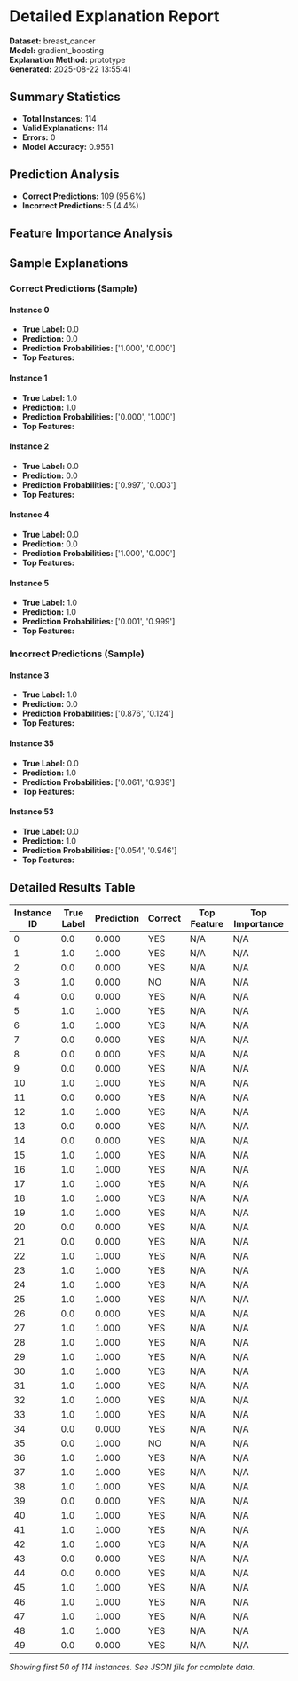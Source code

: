 # Detailed Explanation Report

**Dataset:** breast_cancer  
**Model:** gradient_boosting  
**Explanation Method:** prototype  
**Generated:** 2025-08-22 13:55:41  

## Summary Statistics

- **Total Instances:** 114
- **Valid Explanations:** 114
- **Errors:** 0
- **Model Accuracy:** 0.9561

## Prediction Analysis

- **Correct Predictions:** 109 (95.6%)
- **Incorrect Predictions:** 5 (4.4%)

## Feature Importance Analysis

## Sample Explanations

### Correct Predictions (Sample)

#### Instance 0

- **True Label:** 0.0
- **Prediction:** 0.0
- **Prediction Probabilities:** ['1.000', '0.000']
- **Top Features:**

#### Instance 1

- **True Label:** 1.0
- **Prediction:** 1.0
- **Prediction Probabilities:** ['0.000', '1.000']
- **Top Features:**

#### Instance 2

- **True Label:** 0.0
- **Prediction:** 0.0
- **Prediction Probabilities:** ['0.997', '0.003']
- **Top Features:**

#### Instance 4

- **True Label:** 0.0
- **Prediction:** 0.0
- **Prediction Probabilities:** ['1.000', '0.000']
- **Top Features:**

#### Instance 5

- **True Label:** 1.0
- **Prediction:** 1.0
- **Prediction Probabilities:** ['0.001', '0.999']
- **Top Features:**

### Incorrect Predictions (Sample)

#### Instance 3

- **True Label:** 1.0
- **Prediction:** 0.0
- **Prediction Probabilities:** ['0.876', '0.124']
- **Top Features:**

#### Instance 35

- **True Label:** 0.0
- **Prediction:** 1.0
- **Prediction Probabilities:** ['0.061', '0.939']
- **Top Features:**

#### Instance 53

- **True Label:** 0.0
- **Prediction:** 1.0
- **Prediction Probabilities:** ['0.054', '0.946']
- **Top Features:**

## Detailed Results Table

| Instance ID | True Label | Prediction | Correct | Top Feature | Top Importance |
|-------------|------------|------------|---------|-------------|----------------|
| 0 | 0.0 | 0.000 | YES | N/A | N/A |
| 1 | 1.0 | 1.000 | YES | N/A | N/A |
| 2 | 0.0 | 0.000 | YES | N/A | N/A |
| 3 | 1.0 | 0.000 | NO | N/A | N/A |
| 4 | 0.0 | 0.000 | YES | N/A | N/A |
| 5 | 1.0 | 1.000 | YES | N/A | N/A |
| 6 | 1.0 | 1.000 | YES | N/A | N/A |
| 7 | 0.0 | 0.000 | YES | N/A | N/A |
| 8 | 0.0 | 0.000 | YES | N/A | N/A |
| 9 | 0.0 | 0.000 | YES | N/A | N/A |
| 10 | 1.0 | 1.000 | YES | N/A | N/A |
| 11 | 0.0 | 0.000 | YES | N/A | N/A |
| 12 | 1.0 | 1.000 | YES | N/A | N/A |
| 13 | 0.0 | 0.000 | YES | N/A | N/A |
| 14 | 0.0 | 0.000 | YES | N/A | N/A |
| 15 | 1.0 | 1.000 | YES | N/A | N/A |
| 16 | 1.0 | 1.000 | YES | N/A | N/A |
| 17 | 1.0 | 1.000 | YES | N/A | N/A |
| 18 | 1.0 | 1.000 | YES | N/A | N/A |
| 19 | 1.0 | 1.000 | YES | N/A | N/A |
| 20 | 0.0 | 0.000 | YES | N/A | N/A |
| 21 | 0.0 | 0.000 | YES | N/A | N/A |
| 22 | 1.0 | 1.000 | YES | N/A | N/A |
| 23 | 1.0 | 1.000 | YES | N/A | N/A |
| 24 | 1.0 | 1.000 | YES | N/A | N/A |
| 25 | 1.0 | 1.000 | YES | N/A | N/A |
| 26 | 0.0 | 0.000 | YES | N/A | N/A |
| 27 | 1.0 | 1.000 | YES | N/A | N/A |
| 28 | 1.0 | 1.000 | YES | N/A | N/A |
| 29 | 1.0 | 1.000 | YES | N/A | N/A |
| 30 | 1.0 | 1.000 | YES | N/A | N/A |
| 31 | 1.0 | 1.000 | YES | N/A | N/A |
| 32 | 1.0 | 1.000 | YES | N/A | N/A |
| 33 | 1.0 | 1.000 | YES | N/A | N/A |
| 34 | 0.0 | 0.000 | YES | N/A | N/A |
| 35 | 0.0 | 1.000 | NO | N/A | N/A |
| 36 | 1.0 | 1.000 | YES | N/A | N/A |
| 37 | 1.0 | 1.000 | YES | N/A | N/A |
| 38 | 1.0 | 1.000 | YES | N/A | N/A |
| 39 | 0.0 | 0.000 | YES | N/A | N/A |
| 40 | 1.0 | 1.000 | YES | N/A | N/A |
| 41 | 1.0 | 1.000 | YES | N/A | N/A |
| 42 | 1.0 | 1.000 | YES | N/A | N/A |
| 43 | 0.0 | 0.000 | YES | N/A | N/A |
| 44 | 0.0 | 0.000 | YES | N/A | N/A |
| 45 | 1.0 | 1.000 | YES | N/A | N/A |
| 46 | 1.0 | 1.000 | YES | N/A | N/A |
| 47 | 1.0 | 1.000 | YES | N/A | N/A |
| 48 | 1.0 | 1.000 | YES | N/A | N/A |
| 49 | 0.0 | 0.000 | YES | N/A | N/A |

*Showing first 50 of 114 instances. See JSON file for complete data.*

